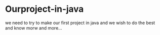 # Ourproject-in-java
we need to try to make our first project in java and we wish to do the best and know morw and more...
